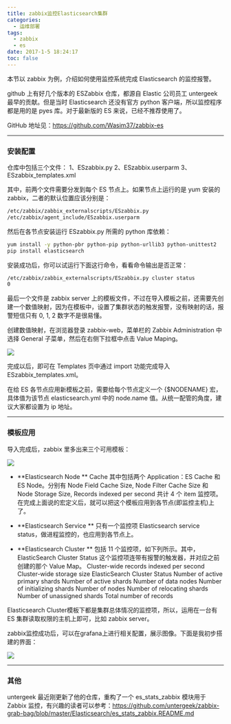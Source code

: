 ```yaml
---
title: zabbix监控Elasticsearch集群
categories:
  - 运维部署
tags:
  - zabbix
  - es
date: 2017-1-5 18:24:17
toc: false
---
```


本节以 zabbix 为例，介绍如何使用监控系统完成 Elasticsearch 的监控报警。

github 上有好几个版本的 ESZabbix 仓库，都源自 Elastic 公司员工 untergeek 最早的贡献。但是当时 Elasticsearch 还没有官方 python 客户端，所以监控程序都是用的是 pyes 库。对于最新版的 ES 来说，已经不推荐使用了。

GitHub 地址见：https://github.com/Wasim37/zabbix-es

---

### 安装配置
仓库中包括三个文件：
1、ESzabbix.py
2、ESzabbix.userparm
3、ESzabbix_templates.xml

其中，前两个文件需要分发到每个 ES 节点上。如果节点上运行的是 yum 安装的 zabbix，二者的默认位置应该分别是：
```bash
/etc/zabbix/zabbix_externalscripts/ESzabbix.py
/etc/zabbix/agent_include/ESzabbix.userparm
```

<!-- more -->

然后在各节点安装运行 ESzabbix.py 所需的 python 库依赖：

```bash
yum install -y python-pbr python-pip python-urllib3 python-unittest2
pip install elasticsearch
```

安装成功后，你可以试运行下面这行命令，看看命令输出是否正常：
```bash
/etc/zabbix/zabbix_externalscripts/ESzabbix.py cluster status
0
```

最后一个文件是 zabbix server 上的模板文件，不过在导入模板之前，还需要先创建一个数值映射，因为在模板中，设置了集群状态的触发报警，没有映射的话，报警短信只有 0, 1, 2 数字不是很易懂。

创建数值映射，在浏览器登录 zabbix-web，菜单栏的 Zabbix Administration 中选择 General 子菜单，然后在右侧下拉框中点击 Value Maping。

![](http://7xvfir.com1.z0.glb.clouddn.com/zabbix%E7%9B%91%E6%8E%A7Elasticsearch%E9%9B%86%E7%BE%A4/1.jpg)

完成以后，即可在 Templates 页中通过 import 功能完成导入 ESzabbix_templates.xml。

在给 ES 各节点应用新模板之前，需要给每个节点定义一个 {$NODENAME} 宏，具体值为该节点 elasticsearch.yml 中的 node.name 值。从统一配管的角度，建议大家都设置为 ip 地址。

---

### 模板应用

导入完成后，zabbix 里多出来三个可用模板：

![](http://7xvfir.com1.z0.glb.clouddn.com/zabbix%E7%9B%91%E6%8E%A7Elasticsearch%E9%9B%86%E7%BE%A4/2.jpg)

- **Elasticsearch Node **
Cache 其中包括两个 Application：ES Cache 和 ES Node。分别有 Node Field Cache Size, Node Filter Cache Size 和 Node Storage Size, Records indexed per second 共计 4 个 item 监控项。在完成上面说的宏定义后，就可以把这个模板应用到各节点(即监控主机)上了。

- **Elasticsearch Service **
只有一个监控项 Elasticsearch service status，做进程监控的，也应用到各节点上。

- **Elasticsearch Cluster **
包括 11 个监控项，如下列所示。其中，ElasticSearch Cluster Status 这个监控项连带有报警的触发器，并对应之前创建的那个 Value Map。
Cluster-wide records indexed per second
Cluster-wide storage size
ElasticSearch Cluster Status
Number of active primary shards
Number of active shards
Number of data nodes
Number of initializing shards
Number of nodes
Number of relocating shards
Number of unassigned shards
Total number of records

Elasticsearch Cluster模板下都是集群总体情况的监控项，所以，运用在一台有 ES 集群读取权限的主机上即可，比如 zabbix server。

zabbix监控成功后，可以在grafana上进行相关配置，展示图像。下面是我初步搭建的界面：

![](http://7xvfir.com1.z0.glb.clouddn.com/zabbix%E7%9B%91%E6%8E%A7Elasticsearch%E9%9B%86%E7%BE%A4/3.jpg)

---

### 其他

untergeek 最近刚更新了他的仓库，重构了一个 es_stats_zabbix 模块用于 Zabbix 监控，有兴趣的读者可以参考：https://github.com/untergeek/zabbix-grab-bag/blob/master/Elasticsearch/es_stats_zabbix.README.md